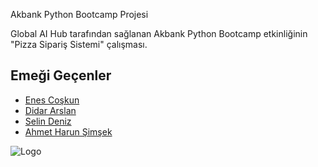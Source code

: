 Akbank Python Bootcamp Projesi

Global AI Hub tarafından sağlanan Akbank Python Bootcamp etkinliğinin "Pizza Sipariş Sistemi" çalışması.




## Emeği Geçenler

- [Enes Coşkun](https://github.com/enscskn)
- [Didar Arslan](https://www.linkedin.com/in/adidar-arslan/)
- [Selin Deniz](https://www.linkedin.com/in/selinndenizz/)
- [Ahmet Harun Şimşek](https://github.com/aharuns)

  
![Logo](https://cdn.discordapp.com/attachments/1077889323287986218/1084890929367887882/logo_quality_min.png)
